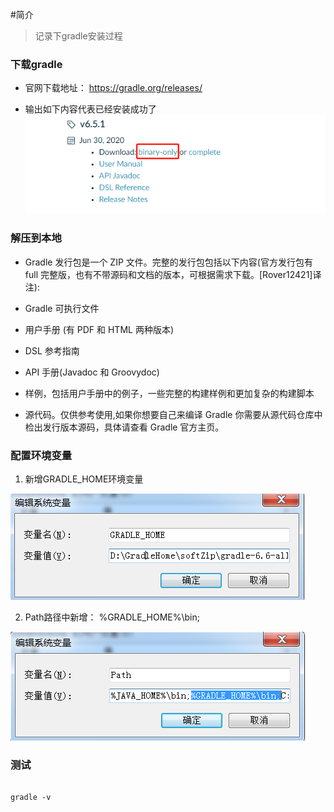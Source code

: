 #简介
> 记录下gradle安装过程

### 下载gradle

- 官网下载地址： https://gradle.org/releases/

- 输出如下内容代表已经安装成功了
![](./../../img/gradle/gradle.png)

### 解压到本地

- Gradle 发行包是一个 ZIP 文件。完整的发行包包括以下内容(官方发行包有 full 完整版，也有不带源码和文档的版本，可根据需求下载。[Rover12421]译注):

- Gradle 可执行文件
- 用户手册 (有 PDF 和 HTML 两种版本)
- DSL 参考指南
- API 手册(Javadoc 和 Groovydoc)
- 样例，包括用户手册中的例子，一些完整的构建样例和更加复杂的构建脚本
- 源代码。仅供参考使用,如果你想要自己来编译 Gradle 你需要从源代码仓库中检出发行版本源码，具体请查看 Gradle 官方主页。

### 配置环境变量
1. 新增GRADLE_HOME环境变量

![](./../../img/gradle/1.png)

2. Path路径中新增： %GRADLE_HOME%\bin; 

![](./../../img/gradle/2.png)


### 测试

```shell

gradle -v

```



